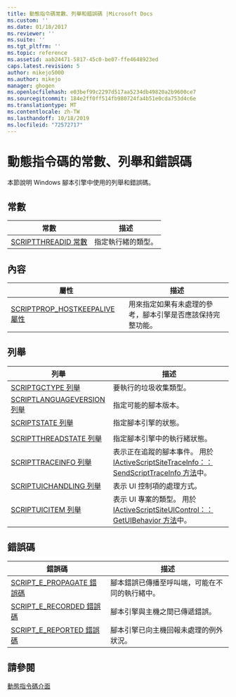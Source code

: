 ```yaml
---
title: 動態指令碼常數、列舉和錯誤碼 |Microsoft Docs
ms.custom: ''
ms.date: 01/18/2017
ms.reviewer: ''
ms.suite: ''
ms.tgt_pltfrm: ''
ms.topic: reference
ms.assetid: aab24471-5817-45c0-be07-ffe4648923ed
caps.latest.revision: 5
author: mikejo5000
ms.author: mikejo
manager: ghogen
ms.openlocfilehash: e03bef99c2297d517aa5234db49820a2b9600ce7
ms.sourcegitcommit: 184e2ff0ff514fb980724fa4b51e0cda753d4c6e
ms.translationtype: MT
ms.contentlocale: zh-TW
ms.lasthandoff: 10/18/2019
ms.locfileid: "72572717"
---
```

# <a name="active-script-constants-enumerations-and-error-codes"></a>動態指令碼的常數、列舉和錯誤碼
本節說明 Windows 腳本引擎中使用的列舉和錯誤碼。  
  
## <a name="constants"></a>常數  
  
|常數|描述|  
|--------------|-----------------|  
|[SCRIPTTHREADID 常數](../../winscript/reference/scriptthreadid-constants.md)|指定執行緒的類型。|  
  
## <a name="properties"></a>內容  
  
|屬性|描述|  
|--------------|-----------------|  
|[SCRIPTPROP_HOSTKEEPALIVE 屬性](../../winscript/reference/scriptprop-hostkeepalive-property.md)|用來指定如果有未處理的參考，腳本引擎是否應該保持完整功能。|  
  
## <a name="enumerations"></a>列舉  
  
|列舉|描述|  
|-----------------|-----------------|  
|[SCRIPTGCTYPE 列舉](../../winscript/reference/scriptgctype-enumeration.md)|要執行的垃圾收集類型。|  
|[SCRIPTLANGUAGEVERSION 列舉](../../winscript/reference/scriptlanguageversion-enumeration.md)|指定可能的腳本版本。|  
|[SCRIPTSTATE 列舉](../../winscript/reference/scriptstate-enumeration.md)|指定腳本引擎的狀態。|  
|||  
|[SCRIPTTHREADSTATE 列舉](../../winscript/reference/scriptthreadstate-enumeration.md)|指定腳本引擎中的執行緒狀態。|  
|[SCRIPTTRACEINFO 列舉](../../winscript/reference/scripttraceinfo-enumeration.md)|表示正在追蹤的腳本事件。 用於[IActiveScriptSiteTraceInfo：： SendScriptTraceInfo 方法](../../winscript/reference/iactivescriptsitetraceinfo-sendscripttraceinfo-method.md)中。|  
|[SCRIPTUICHANDLING 列舉](../../winscript/reference/scriptuichandling-enumeration.md)|表示 UI 控制項的處理方式。|  
|[SCRIPTUICITEM 列舉](../../winscript/reference/scriptuicitem-enumeration.md)|表示 UI 專案的類型。 用於[IActiveScriptSiteUIControl：： GetUIBehavior 方法](../../winscript/reference/iactivescriptsiteuicontrol-getuibehavior-method.md)中。|  
  
## <a name="error-codes"></a>錯誤碼  
  
|錯誤碼|描述|  
|----------------|-----------------|  
|[SCRIPT_E_PROPAGATE 錯誤碼](../../winscript/reference/script-e-propagate-error-code.md)|腳本錯誤已傳播至呼叫端，可能在不同的執行緒中。|  
|[SCRIPT_E_RECORDED 錯誤碼](../../winscript/reference/script-e-recorded-error-code.md)|腳本引擎與主機之間已傳遞錯誤。|  
|[SCRIPT_E_REPORTED 錯誤碼](../../winscript/reference/script-e-reported-error-code.md)|腳本引擎已向主機回報未處理的例外狀況。|  
  
## <a name="see-also"></a>請參閱  
 [動態指令碼介面](../../winscript/reference/active-script-interfaces.md)